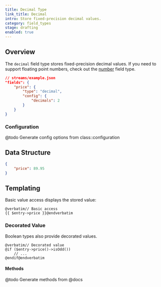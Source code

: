```yaml
---
title: Decimal Type
link_title: Decimal
intro: Store fixed-precision decimal values.
category: field_types
stage: drafting
enabled: true
---
```


## Overview

The `decimal` field type stores fixed-precision decimal values. If you need to support floating point numbers, check out the [number](number) field type.

```json
// streams/example.json
"fields": {
    "price": {
        "type": "decimal",
        "config": {
            "decimals": 2
        }
    }
}
```

### Configuration

@todo Generate config options from class::configuration


## Data Structure

```json
{
    "price": 89.95
}
```

## Templating

Basic value access displays the stored value:

```blade
@verbatim// Basic access
{{ $entry->price }}@endverbatim
```

### Decorated Value

Boolean types also provide decorated values.

```blade
@verbatim// Decorated value
@if ($entry->price()->isOdd())
    // ...
@endif@endverbatim
```

#### Methods

@todo Generate methods from @docs
